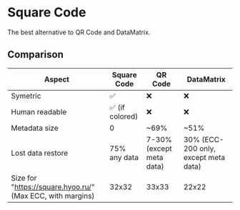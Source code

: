 # Square Code

The best alternative to QR Code and DataMatrix.

## Comparison

| Aspect                                       | Square Code     | QR Code | DataMatrix
|----------------------------------------------|-----------------|---------|-----------
| Symetric                                     | ✅              | ❌     | ❌
| Human readable                               | ✅ (if colored) | ❌     | ❌
| Metadata size                                | 0               | ~69%    | ~51%
| Lost data restore                            | 75% any data    | 7-30% (except meta data) | 30% (ECC-200 only, except meta data)
| Size for "https://square.hyoo.ru/" (Max ECC, with margins) | 32x32           | 33x33   | 22x22
